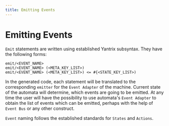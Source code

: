 ```yaml
---
title: Emitting Events
---
```


# Emitting Events

`Emit` statements are written using established Yantrix subsyntax. They have the following forms:
```
emit/<EVENT_NAME>
emit/<EVENT_NAME> (<META_KEY_LIST>)
emit/<EVENT_NAME> (<META_KEY_LIST>) <= #{<STATE_KEY_LIST>)
```
In the generated code, each statement will be translated to the corresponding `emitter` for the `Event Adapter` of the machine.
Current state of the automata will determine, which events are going to be emitted. At any time the user will have the possibility to use automata's `Event Adapter` to obtain the list of events which can be emitted, perhaps with the help of `Event Bus` or any other construct.

`Event` naming follows the established standards for `States` and `Actions`.

